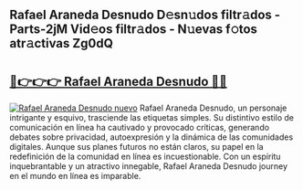 ## Rafael Araneda Desnudo D𝚎sn𝚞dos filtr𝚊dos - Parts-2jM Vid𝚎os filtr𝚊dos - N𝚞evas f𝚘tos atr𝚊ctivas Zg0dQ

# <h2><a href="http://mb6195.tromn.icu/?c=Rafael+Araneda+Desnudo">🔗👉👉👉 Rafael Araneda Desnudo 🔗🔗</a></h2>

[![Rafael Araneda Desnudo nuevo](https://i.imgur.com/pEAQMta.gif)](http://mb6195.tromn.icu/?c=Rafael+Araneda+Desnudo)
Rafael Araneda Desnudo, un personaje intrigante y esquivo, trasciende las etiquetas simples. Su distintivo estilo de comunicación en línea ha cautivado y provocado críticas, generando debates sobre privacidad, autoexpresión y la dinámica de las comunidades digitales. Aunque sus planes futuros no están claros, su papel en la redefinición de la comunidad en línea es incuestionable. Con un espíritu inquebrantable y un atractivo innegable, Rafael Araneda Desnudo journey en el mundo en línea es imparable.
